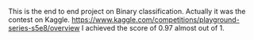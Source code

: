 This is the end to end project on Binary classification.
Actually it was the contest on Kaggle. https://www.kaggle.com/competitions/playground-series-s5e8/overview
I achieved the score of 0.97 almost out of 1.
